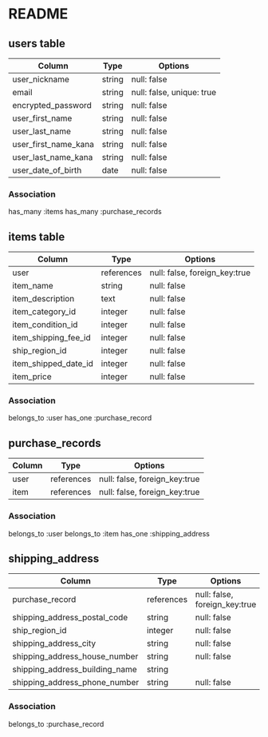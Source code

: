# README

## users table
| Column               | Type   | Options                   |
| -------------------- | ------ | ------------------------- |
| user_nickname        | string | null: false               |
| email                | string | null: false, unique: true |
| encrypted_password   | string | null: false               |
| user_first_name      | string | null: false               |
| user_last_name       | string | null: false               |
| user_first_name_kana | string | null: false               |
| user_last_name_kana  | string | null: false               |
| user_date_of_birth   | date   | null: false               |

### Association
  has_many :items
  has_many :purchase_records

## items table
| Column               | Type       | Options                       |
| -------------------- | ---------- | ----------------------------- |
| user                 | references | null: false, foreign_key:true |
| item_name            | string     | null: false                   |
| item_description     | text       | null: false                   |
| item_category_id     | integer    | null: false                   |
| item_condition_id    | integer    | null: false                   |
| item_shipping_fee_id | integer    | null: false                   |
| ship_region_id       | integer    | null: false                   |
| item_shipped_date_id | integer    | null: false                   |
| item_price           | integer    | null: false                   |

<!-- item_img ※ActiveStorage null: false -->

### Association
  belongs_to :user
  has_one    :purchase_record

## purchase_records
| Column | Type       | Options                       |
| ------ | ---------- | ----------------------------- |
| user   | references | null: false, foreign_key:true |
| item   | references | null: false, foreign_key:true |

### Association
  belongs_to :user
  belongs_to :item
  has_one :shipping_address

## shipping_address
| Column                         | Type       | Options                       |
| ------------------------------ | ---------- | ----------------------------- |
| purchase_record                | references | null: false, foreign_key:true |
| shipping_address_postal_code   | string     | null: false                   |
| ship_region_id                 | integer    | null: false                   |
| shipping_address_city          | string     | null: false                   |
| shipping_address_house_number  | string     | null: false                   |
| shipping_address_building_name | string     |                               |
| shipping_address_phone_number  | string     | null: false                   |

### Association
  belongs_to :purchase_record